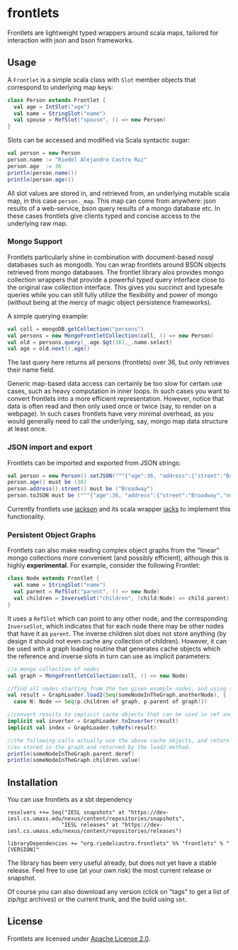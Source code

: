frontlets
=========

Frontlets are lightweight typed wrappers around scala maps, tailored for interaction with json and bson frameworks.

Usage
-----

A `Frontlet` is a simple scala class with `Slot` member objects that correspond to underlying map keys:

```scala
class Person extends Frontlet {
  val age = IntSlot("age")
  val name = StringSlot("name")
  val spouse = RefSlot("spouse", () => new Person)
}
```

Slots can be accessed and modified via Scala syntactic sugar:

```scala
val person = new Person
person.name := "Riedel Alejandro Castro Ruz"
person.age  := 36
println(person.name())
println(person.age())
```

All slot values are stored in, and retrieved from, an underlying mutable scala map, in this case `person._map`.
This map can come from anywhere: json results of a web-service, bson query results of a mongo database etc. In these
cases frontlets give clients typed and concise access to the underlying raw map.

### Mongo Support ###

Frontlets particularly shine in combination with document-based nosql databases such as mongodb. You can
wrap frontlets around BSON objects retrieved from mongo databases. The frontlet library alos provides
mongo collection wrappers that provide a powerful *typed* query interface close to the original raw
collection interface. This gives you succinct and typesafe queries while you can still fully
utilize the flexibility and power of mongo (without being at the mercy of magic object persistence frameworks).

A simple querying example:

```scala
val coll = mongoDB.getCollection("persons")
val persons = new MongoFrontletCollection(coll, () => new Person)
val old = persons.query(_.age.$gt(36),_.name.select)
val age = old.next().age()
```

The last query here returns all persons (frontlets) over 36, but only retrieves their name field.

Generic map-based data access can certainly be too slow for certain use cases, such as heavy computation in inner
loops. In such cases you want to convert frontlets into a more efficient representation. However, notice that data
is often read and then only used once or twice (say, to render on a webpage). In such cases frontlets
have very minimal overhead, as you would generally need to call the underlying, say, mongo map data structure
at least once.

### JSON import and export ###

Frontlets can be imported and exported from JSON strings:

```scala
val person = new Person().setJSON("""{"age":36, "address":{"street":"Broadway","number":1}}""")
person.age() must be (36)
person.address().street() must be ("Broadway")
person.toJSON must be ("""{"age":36, "address":{"street":"Broadway","number":1}}""")
```

Currently frontlets use [jackson](http://jackson.codehaus.org/) and its
scala wrapper [jacks](https://github.com/wg/jacks) to implement this functionality.

### Persistent Object Graphs ###

Frontlets can also make reading complex object graphs from the "linear" mongo collections more convenient (and possibly
efficient), although this is highly **experimental**. For example, consider the following Frontlet:

```scala
class Node extends Frontlet {
  val name = StringSlot("name")
  val parent = RefSlot("parent", () => new Node)
  val children = InverseSlot("children", (child:Node) => child.parent)
}
```

It uses a `RefSlot` which can point to any other node, and the corresponding `InverseSlot`, which
indicates that for each node there may be other nodes that have it as `parent`. The inverse children slot
does not store anything (by design it should not even cache any collection of children). However,
it can be used with a graph loading routine that generates cache objects which the reference and inverse slots
in turn can use as implicit parameters:

```scala
//a mongo collection of nodes
val graph = MongoFrontletCollection(coll, () => new Node)

//find all nodes starting from the two given example nodes, and using the given neighborhood function
val result = GraphLoader.load2(Seq(someNodeInTheGraph,anotherNode), {
  case N: Node => Seq(p.children of graph, p.parent of graph)})

//convert results to implicit cache objects that can be used in ref and inverse slots.
implicit val inverter = GraphLoader.toInverter(result)
implicit val index = GraphLoader.toRefs(result)

//the following calls actually use the above cache objects, and return the neighbor of the given object
//as stored in the graph and returned by the load2 method.
println(someNodeInTheGraph.parent.deref)
println(someNodeInTheGraph.children.value)
```

Installation
------------
You can use frontlets as a sbt dependency

    resolvers ++= Seq("IESL snapshots" at "https://dev-iesl.cs.umass.edu/nexus/content/repositories/snapshots",
                     "IESL releases" at "https://dev-iesl.cs.umass.edu/nexus/content/repositories/releases")

    libraryDependencies += "org.riedelcastro.frontlets" %% "frontlets" % "[VERSION]"

The library has been very useful already, but does not yet have a stable release. Feel free to use (at your own risk)
the most current release or snapshot.

Of course you can also download any version (click on "tags" to get a list of zip/tgz archives) or the current trunk,
and the build using `sbt`.

License
-------
Frontlets are licensed under [Apache License 2.0](http://www.apache.org/licenses/LICENSE-2.0.html).

